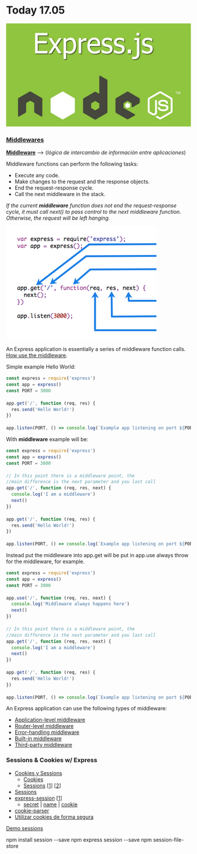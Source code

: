 # Today 17.05


![express.js](img/express.js.png)

### [Middlewares](http://expressjs.com/en/guide/writing-middleware.html)


**[Middleware](https://es.wikipedia.org/wiki/Middleware)** --> (*lógica de intercambio de información entre aplicaciones*)

Middleware functions can perform the following tasks:

- Execute any code.
- Make changes to the request and the response objects.
- End the request-response cycle.
- Call the next middleware in the stack.


*If the current ***middleware*** function does not end the request-response cycle, it must call next() to pass control to the next middleware function. Otherwise, the request will be left hanging.*

![middleware](img/express-mw.png)

An Express application is essentially a series of middleware function calls. [How use the middleware](http://expressjs.com/en/guide/using-middleware.html).

Simple example Hello World:
```javascript
const express = require('express')
const app = express()
const PORT = 3000

app.get('/', function (req, res) {
  res.send('Hello World!')
})

app.listen(PORT, () => console.log(`Example app listening on port ${PORT}`))
```

With **middleware** example will be:
```javascript
const express = require('express')
const app = express()
const PORT = 3000

// In this point there is a middleware point, the
//main difference is the next parameter and you last call
app.get('/', function (req, res, next) {
  console.log('I am a middleware')
  next()
})

app.get('/', function (req, res) {
  res.send('Hello World!')
})

app.listen(PORT, () => console.log(`Example app listening on port ${PORT}`))
```

Instead put the middleware into app.get will be put in app.use always throw for the middleware, for example.

```javascript
const express = require('express')
const app = express()
const PORT = 3000

app.use('/', function (req, res, next) {
  console.log('Middleware always happens here')
  next()
})

// In this point there is a middleware point, the
//main difference is the next parameter and you last call
app.get('/', function (req, res, next) {
  console.log('I am a middleware')
  next()
})

app.get('/', function (req, res) {
  res.send('Hello World!')
})

app.listen(PORT, () => console.log(`Example app listening on port ${PORT}`))
```


An Express application can use the following types of middleware:

- [Application-level middleware](http://expressjs.com/en/guide/using-middleware.html#middleware.application)
- [Router-level middleware](http://expressjs.com/en/guide/using-middleware.html#middleware.router)
- [Error-handling middleware](http://expressjs.com/en/guide/using-middleware.html#middleware.error-handling)
- [Built-in middleware](http://expressjs.com/en/guide/using-middleware.html#middleware.built-in)
- [Third-party middleware](http://expressjs.com/en/guide/using-middleware.html#middleware.third-party)

### Sessions & Cookies w/ Express

- [Cookies y Sessions](http://codehero.co/nodejs-y-express-cookies-y-sesiones/)
    + [Cookies](https://www.codementor.io/nodejs/tutorial/cookie-management-in-express-js)
    + [Sessions](https://stormpath.com/blog/everything-you-ever-wanted-to-know-about-node-dot-js-sessions) [[1](http://www.hacksparrow.com/sessions-in-express-js-node-js-web-framework.html)] [[2](http://www.hacksparrow.com/express-js-tutorial.html)]
- [Sessions](https://youtu.be/yvviEA1pOXw?t=31m42s)
- [express-session](https://github.com/expressjs/session) [[1](https://glebbahmutov.com/blog/express-sessions/)]
    + [secret](https://github.com/expressjs/session#secret) | [name](https://github.com/expressjs/session#name) | [cookie](https://github.com/expressjs/session#cookie)
- [cookie-parser](https://github.com/expressjs/cookie-parser)
- [Utilizar cookies de forma segura](http://expressjs.com/es/advanced/best-practice-security.html#utilizar-cookies-de-forma-segura)

[Demo sessions](https://github.com/juanmaguitar/demo-sessions)

npm install session --save
npm express session --save
npm session-file-store

